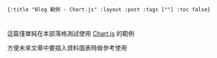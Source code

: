     {:title "Blog 範例 - Chart.js" :layout :post :tags [""] :toc false}


# 


## 

這篇僅單純在本部落格測試使用 [Chart.js](https://github.com/chartjs/Chart.js) 的範例

方便未來文章中要插入資料圖表時做參考使用

<script src="http://www.chartjs.org/dist/2.7.1/Chart.bundle.js"></script>
<canvas id="myChart" width="400" height="200"></canvas>
<script src="../../data/plot_example.js"></script>

